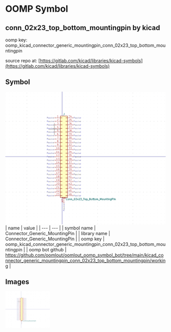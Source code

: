 # OOMP Symbol  
## conn_02x23_top_bottom_mountingpin  by kicad  
  
oomp key: oomp_kicad_connector_generic_mountingpin_conn_02x23_top_bottom_mountingpin  
  
source repo at: [https://gitlab.com/kicad/libraries/kicad-symbols](https://gitlab.com/kicad/libraries/kicad-symbols)  
## Symbol  
  
[![working.png](working_600.png)](working.png)  
| name | value | 
| --- | --- | 
| symbol name | Connector_Generic_MountingPin | 
| library name | Connector_Generic_MountingPin | 
| oomp key | oomp_kicad_connector_generic_mountingpin_conn_02x23_top_bottom_mountingpin | 
| oomp bot github | https://github.com/oomlout/oomlout_oomp_symbol_bot/tree/main/kicad_connector_generic_mountingpin_conn_02x23_top_bottom_mountingpin/working | 
## Images  
  
[![working.png](working_140.png)](working.png)  

